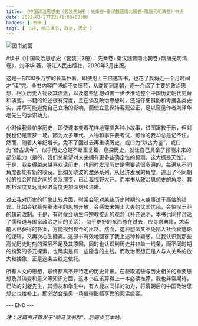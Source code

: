```yaml
---
title: 《中国政治思想史（套装共3册）：先秦卷+秦汉魏晋南北朝卷+隋唐元明清卷》书评
date: 2022-03-27T23:41:00+08:00
badges: [ 书评 ]
tags: [ 书评, 响马读书, 政治, 历史 ]
---
```


<div class="p-3 text-center">
  <img class="img-fluid" src="/images/2022/0626/book-cover.png" alt="图书封面" style="max-width:400px; max-height:400px;">
</div>

#读书《中国政治思想史（套装共3册）：先秦卷+秦汉魏晋南北朝卷+隋唐元明清卷》，刘泽华 著，浙江人民出版社，2020年3月出版。

这是一部130多万字的长篇巨著，即使用上三倍速听书，也花了我将近一个月时间才“读”完。全书内容广博却不失细节，从商朝到清朝，逐一介绍了主要的政治思想、相关历史人物及其流派，以及这些思想如何一步步推动整个中国历史朝代更替和演变。书籍的论述很有深度，且在谈及政治思想时，还能仔细斟酌和考据各类史实，并尽可能避免自己立场的影响，而使立意保持客观公正，足以窥见作者刘泽华老先生的学识功力。

小时候我最怕学历史，即使课本变着花样地穿插各种小故事，试图寓教于乐，但对我也仍是噩梦一场，因为太多年代、人物和事件要考试，可怜的我却总是记不住。然而，随着人年纪增长，免不了回过去再重读历史，或曰为“以古为鉴”，或曰为“借古讽今”，似乎历史总是不断重复着，窥探历史，就让自己具备了预测未来的部分能力（是的，我们总希望对未来拥有更多些确定性的预测，这大概是天性）。于是，我变得越来越喜欢读历史，也同时发现历史是需要读很多遍的，每遍从不同角度都能有新的收获。比如吴晓波的激荡系列，从经济发展的角度，道出了不同朝代的社会阶层之间的关系演变，已让我视野大开。而本书从政治思想史的角度，其剖析深度又远比经济角度更加深刻和清晰。

过去我对历史的印象比较片面，时常会犯对某些历史时期的人或事过于高估的错误。比如会钦慕先秦诸子的思想开放，会感慨宋朝士大夫的忧国忧民，会惊叹王莽的超前改制。于是，有时候会萌生与宗教接近的观念（补充说明，本书也同样讨论了儒释道与国家政治之间的关系），似乎更好的东西总在过去，应寻求典籍，求索前人已获得的答案，方能找到现今的出路。然而，这种想法又不免陷入社会衰退论的逻辑，又再次心生疑窦。这部书有效地回答了我上述种种疑惑，让我认识到那些高光历史时刻的深层不足及其原因，同时也认识到历史并非单一线条，而不同时期的纷繁的多元探索，也确实是有一些隐含的主线，而政治思想正是人与人关系的放大和抽象，正是这条主线之依托。

所有人文的思想，最终都离不开特定的历史背景。在获取这些与历史相关的重要思想及其演变和意义等知识方面，这本书应该算得上一本必读推荐。我也非常期待，已故的刘老先生，其师友和学生中，有人能以同样的功力，将清朝后的中国政治思想史也给补上，那必然会是另一场值得酣畅享受的阅读盛宴。

<div class="p-5 text-center">--- END ---</div>

<i><b>注：</b>这篇书评首发于“响马读书群”，后同步至本站。</i>
